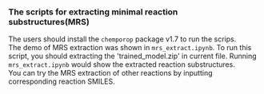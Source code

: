 ### The scripts for extracting minimal reaction substructures(MRS)
The users should install the `chemporop` package v1.7 to run the scrips.     
The demo of MRS extraction was shown in `mrs_extract.ipynb`. To run this script, you should extracting the 'trained_model.zip' in current file. Running `mrs_extract.ipynb` would show the extracted reaction substructures.  
You can try the MRS extraction of other reactions by inputting corresponding reaction SMILES.
